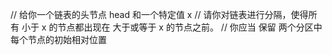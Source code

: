 // 给你一个链表的头节点 head 和一个特定值 x
// 请你对链表进行分隔，使得所有 小于 x 的节点都出现在 大于或等于 x 的节点之前。
// 你应当 保留 两个分区中每个节点的初始相对位置
